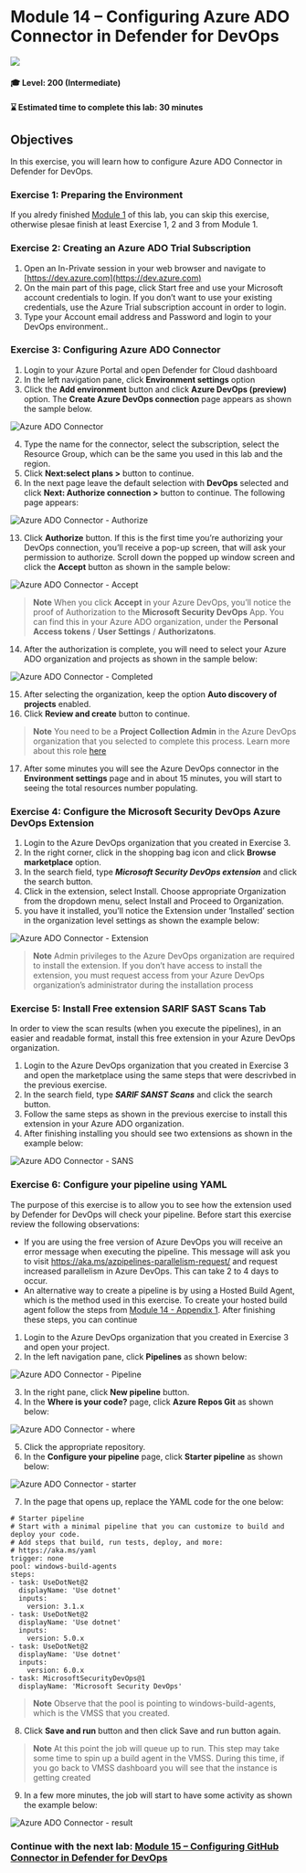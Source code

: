 # Module 14 – Configuring Azure ADO Connector in Defender for DevOps

<p align="left"><img src="../Images/asc-labs-intermediate.gif?raw=true"></p>

#### 🎓 Level: 200 (Intermediate)
#### ⌛ Estimated time to complete this lab: 30 minutes

## Objectives
In this exercise, you will learn how to configure Azure ADO Connector in Defender for DevOps.

### Exercise 1: Preparing the Environment

If you alredy finished [Module 1](https://github.com/Azure/Microsoft-Defender-for-Cloud/blob/main/Labs/Modules/Module-1-Preparing-the-Environment.md) of this lab, you can skip this exercise, otherwise plesae finish at least Exercise 1, 2 and 3 from Module 1.

### Exercise 2: Creating an Azure ADO Trial Subscription

1.	Open an In-Private session in your web browser and navigate to [https://dev.azure.com](https://dev.azure.com)
2.	On the main part of this page, click Start free and use your Microsoft account credentials to login. If you don’t want to use your existing credentials, use the Azure Trial subscription account in order to login.
3.	Type your Account email address and Password and login to your DevOps environment..

### Exercise 3: Configuring Azure ADO Connector

1.	Login to your Azure Portal and open Defender for Cloud dashboard
2.	In the left navigation pane, click **Environment settings** option
3.	Click the **Add environment** button and click **Azure DevOps (preview)** option. The **Create Azure DevOps connection** page appears as shown the sample below.

![Azure ADO Connector](../Images/M14_Fig1.PNG?raw=true)

4.	Type the name for the connector, select the subscription, select the Resource Group, which can be the same you used in this lab and the region. 
11.	Click **Next:select plans >** button to continue.
12.	In the next page leave the default selection with **DevOps** selected and click **Next: Authorize connection >** button to continue. The following page appears:

![Azure ADO Connector - Authorize](../Images/M14_Fig2.PNG?raw=true)


13.	Click **Authorize** button. If this is the first time you’re authorizing your DevOps connection, you’ll receive a pop-up screen, that will ask your permission to authorize. Scroll down the popped up window screen and click the **Accept** button as shown in the sample below:

![Azure ADO Connector - Accept](../Images/M14_Fig3.PNG?raw=true)


> **Note** When you click **Accept** in your Azure DevOps, you’ll notice the proof of Authorization to the **Microsoft Security DevOps** App. You can find this in your Azure ADO organization, under the **Personal Access tokens** / **User Settings** / **Authorizatons**.  


14.	After the authorization is complete, you will need to select your Azure ADO organization and projects as shown in the sample below:

![Azure ADO Connector - Completed](../Images/M14_Fig4.PNG?raw=true)

15.	After selecting the organization, keep the option **Auto discovery of projects** enabled.
16.	Click **Review and create** button to continue.


> **Note** You need to be a **Project Collection Admin** in the Azure DevOps organization that you selected to complete this process. Learn more about this role [here](https://learn.microsoft.com/en-us/azure/devops/organizations/settings/about-settings?view=azure-devops&WT.mc_id=Portal-Microsoft_Azure_Security_DevOps#project-collection-administrator-pca-role-and-managing-collections-of-projects)


17.	After some minutes you will see the Azure DevOps connector in the **Environment settings** page and in about 15 minutes, you will start to seeing the total resources number populating.

### Exercise 4: Configure the Microsoft Security DevOps Azure DevOps Extension

1.	Login to the Azure DevOps organization that you created in Exercise 3.
2.	In the right corner, click in the shopping bag icon and click **Browse marketplace** option.
3.	In the search field, type ***Microsoft Security DevOps extension*** and click the search button.
4.	Click in the extension, select Install. Choose appropriate Organization from the dropdown menu, select Install and Proceed to Organization.
5.	 you have it installed, you’ll notice the Extension under ‘Installed’ section in the organization level settings as shown the example below:

![Azure ADO Connector - Extension](../Images/M14_Fig5.PNG?raw=true)


> **Note** Admin privileges to the Azure DevOps organization are required to install the extension. If you don’t have access to install the extension, you must request access from your Azure DevOps organization’s administrator during the installation process


### Exercise 5: Install Free extension SARIF SAST Scans Tab

In order to view the scan results (when you execute the pipelines), in an easier and readable format, install this free extension in your Azure DevOps organization.

1.	Login to the Azure DevOps organization that you created in Exercise 3 and open the marketplace using the same steps that were descrivbed in the previous exercise.
2.	In the search field, type ***SARIF SANST Scans*** and click the search button.
3.	Follow the same steps as shown in the previous exercise to install this extension in your Azure ADO organization.
4.	After finishing installing you should see two extensions as shown in the example below:

![Azure ADO Connector - SANS](../Images/M14_Fig6.PNG?raw=true)

### Exercise 6: Configure your pipeline using YAML 

The purpose of this exercise is to allow you to see how the extension used by Defender for DevOps will check your pipeline. Before start this exercise review the following observations:
- If you are using the free version of Azure DevOps you will receive an error message when executing the pipeline. This message will ask you to visit  https://aka.ms/azpipelines-parallelism-request/ and request increased parallelism in Azure DevOps. This can take 2 to 4 days to occur.
- An alternative way to create a pipeline is by using a Hosted Build Agent, which is the method used in this exercise. To create your hosted build agent follow the steps from [Module 14 - Appendix 1](Module14-Appendix1.pdf). After finishing these steps, you can continue

1. Login to the Azure DevOps organization that you created in Exercise 3 and open your project.
2. In the left navigation pane, click **Pipelines** as shown below:

![Azure ADO Connector - Pipeline](../Images/M14_Fig7.PNG?raw=true)

3. In the right pane, click **New pipeline** button.
4. In the **Where is your code?** page, click **Azure Repos Git** as shown below: 

![Azure ADO Connector - where](../Images/M14_Fig8.PNG?raw=true)

5. Click the appropriate repository.
6. In the **Configure your pipeline** page, click **Starter pipeline** as shown below: 

![Azure ADO Connector - starter](../Images/M14_Fig9.PNG?raw=true)

7. In the page that opens up, replace the YAML code for the one below:

```
# Starter pipeline
# Start with a minimal pipeline that you can customize to build and deploy your code.
# Add steps that build, run tests, deploy, and more:
# https://aka.ms/yaml
trigger: none
pool: windows-build-agents
steps:
- task: UseDotNet@2
  displayName: 'Use dotnet'
  inputs:
    version: 3.1.x
- task: UseDotNet@2
  displayName: 'Use dotnet'
  inputs:
    version: 5.0.x
- task: UseDotNet@2
  displayName: 'Use dotnet'
  inputs:
    version: 6.0.x
- task: MicrosoftSecurityDevOps@1
  displayName: 'Microsoft Security DevOps'
```

> **Note** Observe that the pool is pointing to windows-build-agents, which is the VMSS that you created.

8. Click **Save and run** button and then click Save and run button again.


> **Note** At this point the job will queue up to run. This step may take some time to spin up a build agent in the VMSS. During this time, if you go back to VMSS dashboard you will see that the instance is getting created

9. In a few more minutes, the job will start to have some activity as shown the example below:

![Azure ADO Connector - result](../Images/M14_Fig10.PNG?raw=true)



### Continue with the next lab: [Module 15 – Configuring GitHub Connector in Defender for DevOps](Module-8-Advance-Cloud-Defense.md)
